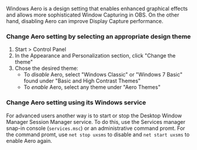Windows Aero is a design setting that enables enhanced graphical effects and allows more sophisticated Window Capturing in OBS. On the other hand, disabling Aero can improve Display Capture performance.

### Change Aero setting by selecting an appropriate design theme

1. Start > Control Panel
1. In the Appearance and Personalization section, click "Change the theme"
1. Chose the desired theme:
    * To *disable* Aero, select "Windows Classic" or "Windows 7 Basic" found under "Basic and High Contrast Themes"
    * To *enable* Aero, select any theme under "Aero Themes"

### Change Aero setting using its Windows service

For advanced users another way is to start or stop the Desktop Window Manager Session Manager service. To do this, use the Services manager snap-in console (`services.msc`) or an administrative command promt. For the command promt, use `net stop uxsms` to disable and `net start uxsms` to enable Aero again.